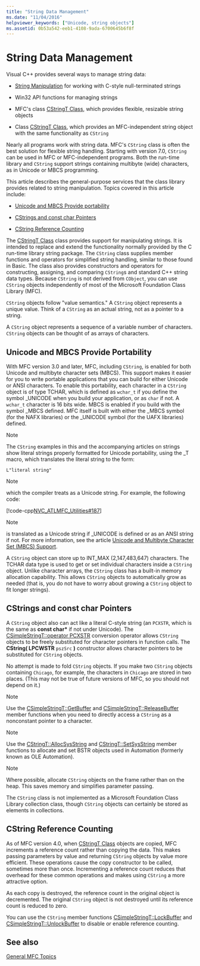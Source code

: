 ```yaml
---
title: "String Data Management"
ms.date: "11/04/2016"
helpviewer_keywords: ["Unicode, string objects"]
ms.assetid: 0b53a542-eeb1-4108-9ada-6700645b6f8f
---
```

# String Data Management

Visual C++ provides several ways to manage string data:

- [String Manipulation](../c-runtime-library/string-manipulation-crt.md) for working with C-style null-terminated strings

- Win32 API functions for managing strings

- MFC's class [CStringT Class](../atl-mfc-shared/reference/cstringt-class.md), which provides flexible, resizable string objects

- Class [CStringT Class](../atl-mfc-shared/reference/cstringt-class.md), which provides an MFC-independent string object with the same functionality as `CString`

Nearly all programs work with string data. MFC's `CString` class is often the best solution for flexible string handling. Starting with version 7.0, `CString` can be used in MFC or MFC-independent programs. Both the run-time library and `CString` support strings containing multibyte (wide) characters, as in Unicode or MBCS programming.

This article describes the general-purpose services that the class library provides related to string manipulation. Topics covered in this article include:

- [Unicode and MBCS Provide portability](#_core_unicode_and_mbcs_provide_portability)

- [CStrings and const char Pointers](#_core_cstrings_and_const_char_pointers)

- [CString Reference Counting](#_core_cstring_reference_counting)

The [CStringT Class](../atl-mfc-shared/reference/cstringt-class.md) class provides support for manipulating strings. It is intended to replace and extend the functionality normally provided by the C run-time library string package. The `CString` class supplies member functions and operators for simplified string handling, similar to those found in Basic. The class also provides constructors and operators for constructing, assigning, and comparing `CString`s and standard C++ string data types. Because `CString` is not derived from `CObject`, you can use `CString` objects independently of most of the Microsoft Foundation Class Library (MFC).

`CString` objects follow "value semantics." A `CString` object represents a unique value. Think of a `CString` as an actual string, not as a pointer to a string.

A `CString` object represents a sequence of a variable number of characters. `CString` objects can be thought of as arrays of characters.

## <a name="_core_unicode_and_mbcs_provide_portability"></a> Unicode and MBCS Provide Portability

With MFC version 3.0 and later, MFC, including `CString`, is enabled for both Unicode and multibyte character sets (MBCS). This support makes it easier for you to write portable applications that you can build for either Unicode or ANSI characters. To enable this portability, each character in a `CString` object is of type TCHAR, which is defined as `wchar_t` if you define the symbol _UNICODE when you build your application, or as `char` if not. A `wchar_t` character is 16 bits wide. MBCS is enabled if you build with the symbol _MBCS defined. MFC itself is built with either the _MBCS symbol (for the NAFX libraries) or the _UNICODE symbol (for the UAFX libraries) defined.

> [!NOTE]
> The `CString` examples in this and the accompanying articles on strings show literal strings properly formatted for Unicode portability, using the _T macro, which translates the literal string to the form:

`L"literal string"`

> [!NOTE]
> which the compiler treats as a Unicode string. For example, the following code:

[!code-cpp[NVC_ATLMFC_Utilities#187](../atl-mfc-shared/codesnippet/cpp/string-data-management_1.cpp)]

> [!NOTE]
> is translated as a Unicode string if _UNICODE is defined or as an ANSI string if not. For more information, see the article [Unicode and Multibyte Character Set (MBCS) Support](../atl-mfc-shared/unicode-and-multibyte-character-set-mbcs-support.md).

A `CString` object can store up to INT_MAX (2,147,483,647) characters. The TCHAR data type is used to get or set individual characters inside a `CString` object. Unlike character arrays, the `CString` class has a built-in memory allocation capability. This allows `CString` objects to automatically grow as needed (that is, you do not have to worry about growing a `CString` object to fit longer strings).

## <a name="_core_cstrings_and_const_char_pointers"></a> CStrings and const char Pointers

A `CString` object also can act like a literal C-style string (an `PCXSTR`, which is the same as **const char**<strong>\*</strong> if not under Unicode). The [CSimpleStringT::operator PCXSTR](../atl-mfc-shared/reference/csimplestringt-class.md#operator_pcxstr) conversion operator allows `CString` objects to be freely substituted for character pointers in function calls. The **CString( LPCWSTR** `pszSrc` **)** constructor allows character pointers to be substituted for `CString` objects.

No attempt is made to fold `CString` objects. If you make two `CString` objects containing `Chicago`, for example, the characters in `Chicago` are stored in two places. (This may not be true of future versions of MFC, so you should not depend on it.)

> [!NOTE]
> Use the [CSimpleStringT::GetBuffer](../atl-mfc-shared/reference/csimplestringt-class.md#getbuffer) and [CSimpleStringT::ReleaseBuffer](../atl-mfc-shared/reference/csimplestringt-class.md#releasebuffer) member functions when you need to directly access a `CString` as a nonconstant pointer to a character.

> [!NOTE]
> Use the [CStringT::AllocSysString](../atl-mfc-shared/reference/cstringt-class.md#allocsysstring) and [CStringT::SetSysString](../atl-mfc-shared/reference/cstringt-class.md#setsysstring) member functions to allocate and set BSTR objects used in Automation (formerly known as OLE Automation).

> [!NOTE]
> Where possible, allocate `CString` objects on the frame rather than on the heap. This saves memory and simplifies parameter passing.

The `CString` class is not implemented as a Microsoft Foundation Class Library collection class, though `CString` objects can certainly be stored as elements in collections.

## <a name="_core_cstring_reference_counting"></a> CString Reference Counting

As of MFC version 4.0, when [CStringT Class](../atl-mfc-shared/reference/cstringt-class.md) objects are copied, MFC increments a reference count rather than copying the data. This makes passing parameters by value and returning `CString` objects by value more efficient. These operations cause the copy constructor to be called, sometimes more than once. Incrementing a reference count reduces that overhead for these common operations and makes using `CString` a more attractive option.

As each copy is destroyed, the reference count in the original object is decremented. The original `CString` object is not destroyed until its reference count is reduced to zero.

You can use the `CString` member functions [CSimpleStringT::LockBuffer](../atl-mfc-shared/reference/csimplestringt-class.md#lockbuffer) and [CSimpleStringT::UnlockBuffer](../atl-mfc-shared/reference/csimplestringt-class.md#unlockbuffer) to disable or enable reference counting.

## See also

[General MFC Topics](../mfc/general-mfc-topics.md)
